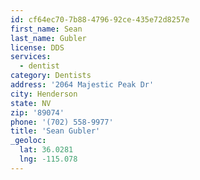 ```yaml
---
id: cf64ec70-7b88-4796-92ce-435e72d8257e
first_name: Sean
last_name: Gubler
license: DDS
services:
  - dentist
category: Dentists
address: '2064 Majestic Peak Dr'
city: Henderson
state: NV
zip: '89074'
phone: '(702) 558-9977'
title: 'Sean Gubler'
_geoloc:
  lat: 36.0281
  lng: -115.078
---
```

